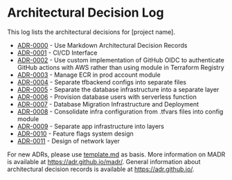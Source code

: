 # Architectural Decision Log

This log lists the architectural decisions for [project name].

<!-- adrlog -- Regenerate the content by using "adr-log -i -e template.md". You can install it via "npm install -g adr-log" -->

* [ADR-0000](infra/0000-use-markdown-architectural-decision-records.md) - Use Markdown Architectural Decision Records
* [ADR-0001](infra/0001-ci-cd-interface.md) - CI/CD Interface
* [ADR-0002](infra/0002-use-custom-implementation-of-github-oidc.md) - Use custom implementation of GitHub OIDC to authenticate GitHub actions with AWS rather than using module in Terraform Registry
* [ADR-0003](infra/0003-manage-ecr-in-prod-account-module.md) - Manage ECR in prod account module
* [ADR-0004](infra/0004-separate-terraform-backend-configs-into-separate-config-files.md) - Separate tfbackend configs into separate files
* [ADR-0005](infra/0005-separate-database-infrastructure-into-separate-layer.md) - Separate the database infrastructure into a separate layer
* [ADR-0006](infra/0006-provision-database-users-with-serverless-function.md) - Provision database users with serverless function
* [ADR-0007](infra/0007-database-migration-architecture.md) - Database Migration Infrastructure and Deployment
* [ADR-0008](infra/0008-consolidate-infra-config-from-tfvars-files-into-config-module.md) - Consolidate infra configuration from .tfvars files into config module
* [ADR-0009](infra/0009-separate-app-infrastructure-into-layers.md) - Separate app infrastructure into layers
* [ADR-0010](infra/0010-feature-flags-system-design.md) - Feature flags system design
* [ADR-0011](infra/0011-network-layer-design.md) - Design of network layer

<!-- adrlogstop -->

For new ADRs, please use [template.md](template.md) as basis.
More information on MADR is available at <https://adr.github.io/madr/>.
General information about architectural decision records is available at <https://adr.github.io/>.
